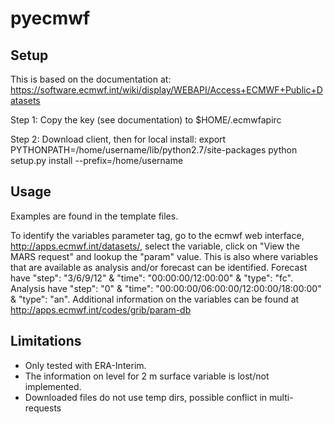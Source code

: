 # pyecmwf

## Setup

This is based on the documentation at:
https://software.ecmwf.int/wiki/display/WEBAPI/Access+ECMWF+Public+Datasets

Step 1: Copy the key (see documentation) to $HOME/.ecmwfapirc

Step 2: Download client, then for local install:
export PYTHONPATH=/home/username/lib/python2.7/site-packages
python setup.py install --prefix=/home/username

## Usage

Examples are found in the template files.

To identify the variables parameter tag, go to the ecmwf web interface,
http://apps.ecmwf.int/datasets/, select the variable, click on
"View the MARS request" and lookup the "param" value. This is also where
variables that are available as analysis and/or forecast can be identified.
Forecast have "step": "3/6/9/12" & "time": "00:00:00/12:00:00" & "type": "fc".
Analysis have "step": "0" & "time": "00:00:00/06:00:00/12:00:00/18:00:00" &
"type": "an". Additional information on the variables can be found at
http://apps.ecmwf.int/codes/grib/param-db

## Limitations

- Only tested with ERA-Interim.
- The information on level for 2 m surface variable is lost/not implemented.
- Downloaded files do not use temp dirs, possible conflict in multi-requests
